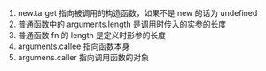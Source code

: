 1. new.target 指向被调用的构造函数，如果不是 new 的话为 undefined
2. 普通函数中的 arguments.length 是调用时传入的实参的长度
3. 普通函数 fn 的 length 是定义时形参的长度
4. arguments.callee 指向函数本身
5. argumens.caller 指向调用函数的对象
